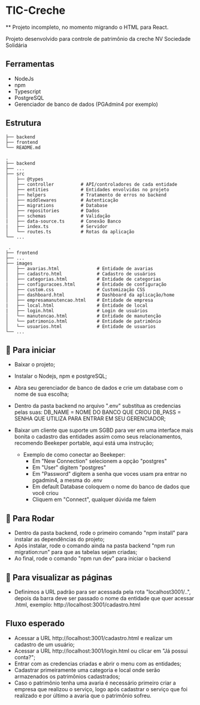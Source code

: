 # TIC-Creche
** Projeto incompleto, no momento migrando o HTML para React.

Projeto desenvolvido para controle de patrimônio da creche NV Sociedade Solidária

## Ferramentas

- NodeJs
- npm
- Typescript
- PostgreSQL
- Gerenciador de banco de dados (PGAdmin4 por exemplo)

## Estrutura

    ├── backend                    
    ├── frontend                     
    └── README.md
    
    .
    ├── backend
    ├── ...
    ├── src
    │   ├── @types
    │   ├── controller          # API/controladores de cada entidade
    │   ├── entities            # Entidades envolvidas no projeto
    │   ├── helpers             # Tratamento de erros no backend
    |   ├── middlewares         # Autenticação
    │   ├── migrations          # Database
    │   ├── repositories        # Dados
    │   ├── schemas             # Validação
    |   ├── data-source.ts      # Conexão Banco 
    |   ├── index.ts            # Servidor
    │   └── routes.ts           # Rotas da aplicação
    └── ...
    
     .
    ├── frontend
    ├── ...
    ├── images
    │   ├── avarias.html              # Entidade de avarias
    │   ├── cadastro.html             # Cadastro de usuários
    │   ├── categorias.html           # Entidade de categorias
    |   ├── configuracoes.html        # Entidade de configuração
    │   ├── custom.css                # Customização CSS
    │   ├── dashboard.html            # Dashboard da aplicação/home
    │   ├── empresamanutencao.html    # Entidade de empresa
    |   ├── local.html                # Entidade de local
    |   ├── login.html                # Login de usuários
    │   └── manutencao.html           # Entidade de manutenção
    │   └── patrimonio.html           # Entidade de patrimônio
    │   └── usuarios.html             # Entidade de usuarios
    └── ...
    
    
## 🚀 Para iniciar

- Baixar o projeto;

- Instalar o Nodejs, npm e postgreSQL;

- Abra seu gerenciador de banco de dados e crie um database com o nome de sua escolha;

- Dentro da pasta backend no arquivo ".env" substitua as credencias pelas suas:
DB_NAME = NOME DO BANCO QUE CRIOU
DB_PASS = SENHA QUE UTILIZA PARA ENTRAR EM SEU GERENCIADOR;

- Baixar um cliente que suporte um SGBD para ver em uma interface mais bonita o cadastro das entidades assim como seus relacionamentos, recomendo Beekeper portable, aqui está uma instrução;
  - Exemplo de como conectar ao Beekeper:
    - Em "New Connection" selecionem a opção "postgres"
    - Em "User" digitem "postgres"
    - Em "Password" digitem a senha que voces usam pra entrar no pgadmin4, a mesma do .env
    - Em default Database coloquem o nome do banco de dados que você criou
    - Cliquem em "Connect", qualquer dúvida me falem

## 🚀 Para Rodar

- Dentro da pasta backend, rode o primeiro comando "npm install" para instalar as dependências do projeto;
- Após instalar, rode o comando ainda na pasta backend "npm run migration:run" para que as tabelas sejam criadas;
- Ao final, rode o comando "npm run dev" para iniciar o backend


## 🚀 Para visualizar as páginas

- Definimos a URL padrão para ser acessada pela rota "localhost3001/..", depois da barra deve ser passado o nome da entidade que quer acessar .html, exemplo: http://localhost:3001/cadastro.html

## Fluxo esperado

- Acessar a URL http://localhost:3001/cadastro.html e realizar um cadastro de um usuário;
- Acessar a URL http://localhost:3001/login.html ou clicar em "Já possui conta?";
- Entrar com as credencias criadas e abrir o menu com as entidades;
- Cadastrar primeiramente uma categoria e local onde serão armazenados os patrimônios cadastrados;
- Caso o patrimônio tenha uma avaria é necessário primeiro criar a empresa que realizou o serviço, logo após cadastrar o serviço que foi realizado e por último a avaria que o patrimônio sofreu.











    
